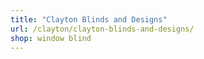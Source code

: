 ```yaml
---
title: "Clayton Blinds and Designs"
url: /clayton/clayton-blinds-and-designs/
shop: window blind
---
```

